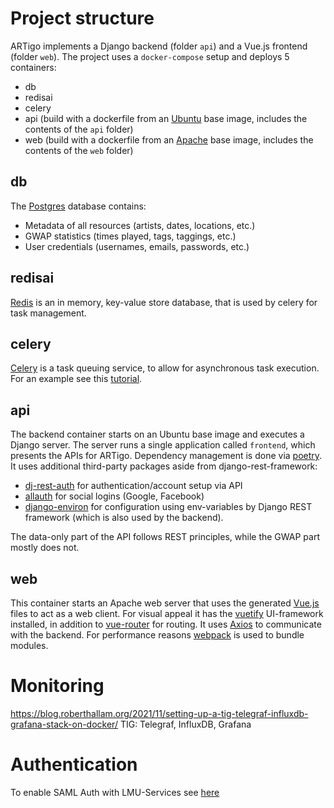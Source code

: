 # Project structure
ARTigo implements a Django backend (folder `api`) and a Vue.js frontend (folder `web`). The project uses a `docker-compose` setup and deploys 5 containers:
* db
* redisai
* celery
* api (build with a dockerfile from an [Ubuntu](https://ubuntu.com/) base image, includes the contents of the `api` folder)
* web (build with a dockerfile from an [Apache](https://httpd.apache.org/) base image, includes the contents of the `web` folder)

## db
The [Postgres](https://www.postgresql.org/) database contains:
* Metadata of all resources (artists, dates, locations, etc.)
* GWAP statistics (times played, tags, taggings, etc.)
* User credentials (usernames, emails, passwords, etc.)

## redisai
[Redis](https://redis.io/) is an in memory, key-value store database, that is used by celery for task management.

## celery
[Celery](https://docs.celeryproject.org/en/stable/index.html) is a task queuing service, to allow for asynchronous task execution. For an example see this [tutorial](https://stackabuse.com/asynchronous-tasks-in-django-with-redis-and-celery/).

## api
The backend container starts on an Ubuntu base image and executes a Django server. The server runs a single application called `frontend`, which presents the APIs for ARTigo. Dependency management is done via [poetry](https://python-poetry.org/). It uses additional third-party packages aside from django-rest-framework:
* [dj-rest-auth](https://github.com/iMerica/dj-rest-auth) for authentication/account setup via API
* [allauth](https://github.com/pennersr/django-allauth) for social logins (Google, Facebook)
* [django-environ](https://github.com/joke2k/django-environ) for configuration using env-variables
by Django REST framework (which is also used by the backend).

The data-only part of the API follows REST principles, while the GWAP part mostly does not.

## web
This container starts an Apache web server that uses the generated [Vue.js](https://vuejs.org/) files to act as a web client. For visual appeal it has the [vuetify](https://vuetifyjs.com/) UI-framework installed, in addition to [vue-router](https://router.vuejs.org/) for routing. It uses [Axios](https://axios-http.com/) to communicate with the backend. For performance reasons [webpack](https://webpack.js.org/) is used to bundle modules.


# Monitoring
https://blog.roberthallam.org/2021/11/setting-up-a-tig-telegraf-influxdb-grafana-stack-on-docker/
TIG: Telegraf, InfluxDB, Grafana

# Authentication
To enable SAML Auth with LMU-Services see [here](https://doku.lrz.de/pages/viewpage.action?pageId=56919067)
